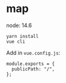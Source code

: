 # map

node: 14.6

```
yarn install
vue cli
```

Add in `vue.config.js`:

```
module.exports = {
  publicPath: "/",
};

```
